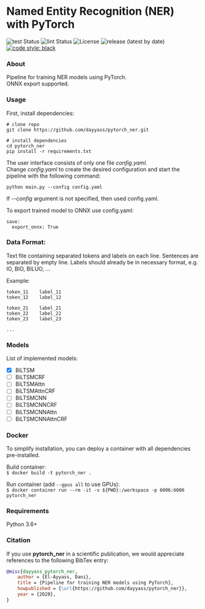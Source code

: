# Named Entity Recognition (NER) with PyTorch

![test Status](https://github.com/dayyass/pytorch_ner/workflows/test/badge.svg)
![lint Status](https://github.com/dayyass/pytorch_ner/workflows/lint/badge.svg)
![License](https://img.shields.io/github/license/dayyass/pytorch_ner)
![release (latest by date)](https://img.shields.io/github/v/release/dayyass/pytorch_ner)
[![code style: black](https://img.shields.io/badge/code%20style-black-000000.svg)](https://github.com/psf/black)

### About
Pipeline for training NER models using PyTorch.<br/>
ONNX export supported.<br/>

### Usage
First, install dependencies:
```
# clone repo   
git clone https://github.com/dayyass/pytorch_ner.git

# install dependencies   
cd pytorch_ner
pip install -r requirements.txt
```

The user interface consists of only one file *config.yaml*.<br/>
Change *config.yaml* to create the desired configuration and start the pipeline with the following command:
```
python main.py --config config.yaml
```
If *--config* argument is not specified, then used config.yaml.

To export trained model to ONNX use config.yaml:
```
save:
  export_onnx: True
```

### Data Format:
Text file containing separated tokens and labels on each line. Sentences are separated by empty line.
Labels should already be in necessary format, e.g. IO, BIO, BILUO, ...

Example:
```
token_11    label_11
token_12    label_12

token_21    label_21
token_22    label_22
token_23    label_23

...
```

### Models
List of implemented models:
- [x] BiLTSM
- [ ] BiLTSMCRF
- [ ] BiLTSMAttn
- [ ] BiLTSMAttnCRF
- [ ] BiLTSMCNN
- [ ] BiLTSMCNNCRF
- [ ] BiLTSMCNNAttn
- [ ] BiLTSMCNNAttnCRF

### Docker
To simplify installation, you can deploy a container with all dependencies pre-installed.

Build container:<br/>
`$ docker build -t pytorch_ner .`


Run container (add `--gpus all` to use GPUs):<br/>
`$ docker container run --rm -it -v ${PWD}:/workspace -p 6006:6006 pytorch_ner`


### Requirements
Python 3.6+

### Citation
If you use **pytorch_ner** in a scientific publication, we would appreciate references to the following BibTex entry:
```bibtex
@misc{dayyass_pytorch_ner,
    author = {El-Ayyass, Dani},
    title = {Pipeline for training NER models using PyTorch},
    howpublished = {\url{https://github.com/dayyass/pytorch_ner}},
    year = {2020},
}
```
